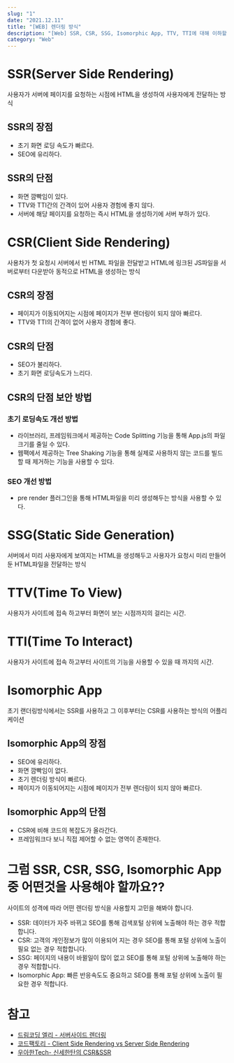 ```yaml
---
slug: "1"
date: "2021.12.11"
title: "[WEB] 렌더링 방식"
description: "[Web] SSR, CSR, SSG, Isomorphic App, TTV, TTI에 대해 이하할 수 있다."
category: "Web"
---
```


# SSR(Server Side Rendering)

사용자가 서버에 페이지를 요청하는 시점에 HTML을 생성하여 사용자에게 전달하는 방식

## SSR의 장점

- 초기 화면 로딩 속도가 빠르다.
- SEO에 유리하다.

## SSR의 단점

- 화면 깜빡임이 있다.
- TTV와 TTI간의 간격이 있어 사용자 경험에 좋지 않다.
- 서버에 해당 페이지를 요청하는 즉시 HTML을 생성하기에 서버 부하가 있다.

# CSR(Client Side Rendering)

사용차가 첫 요청시 서버에서 빈 HTML 파일을 전달받고 HTML에 링크된 JS파일을 서버로부터 다운받아 동적으로 HTML을 생성하는 방식

## CSR의 장점

- 페이지가 이동되어지는 시점에 페이지가 전부 렌더링이 되지 않아 빠르다.
- TTV와 TTI의 간격이 없어 사용자 경험에 좋다.

## CSR의 단점

- SEO가 불리하다.
- 초기 화면 로딩속도가 느리다.

## CSR의 단점 보안 방법

### 초기 로딩속도 개선 방법

- 라이브러리, 프레임워크에서 제공하는 Code Splitting 기능을 통해 App.js의 파일 크기를 줄일 수 있다.
- 웹팩에서 제공하는 Tree Shaking 기능을 통해 실제로 사용하지 않는 코드를 빌드할 때 제거하는 기능을 사용할 수 있다.

### SEO 개선 방법

- pre render 플러그인을 통해 HTML파일을 미리 생성해두는 방식을 사용할 수 있다.

# SSG(Static Side Generation)

서버에서 미리 사용자에게 보여지는 HTML을 생성해두고 사용자가 요청시 미리 만들어 둔 HTML파일을 전달하는 방식

# TTV(Time To View)

사용자가 사이트에 접속 하고부터 화면이 보는 시점까지의 걸리는 시간.

# TTI(Time To Interact)

사용자가 사이트에 접속 하고부터 사이트의 기능을 사용할 수 있을 때 까지의 시간.

# Isomorphic App

초기 랜더링방식에서는 SSR를 사용하고 그 이후부터는 CSR를 사용하는 방식의 어플리케이션

## Isomorphic App의 장점

- SEO에 유리하다.
- 화면 깜빡임이 없다.
- 초기 렌더링 방식이 빠르다.
- 페이지가 이동되어지는 시점에 페이지가 전부 렌더링이 되지 않아 빠르다.

## Isomorphic App의 단점

- CSR에 비해 코드의 복잡도가 올라간다.
- 프레임워크다 보니 직접 제어할 수 없는 영역이 존재한다.

# 그럼 SSR, CSR, SSG, Isomorphic App 중 어떤것을 사용해야 할까요??

사이트의 성격에 따라 어떤 렌더링 방식을 사용할지 고민을 해봐야 합니다.

- SSR: 데이터가 자주 바뀌고 SEO를 통해 검색포털 상위에 노출해야 하는 경우 적합합니다.
- CSR: 고객의 개인정보가 많이 이용되어 지는 경우 SEO를 통해 포털 상위에 노출이 필요 없는 경우 적합합니다.
- SSG: 페이지의 내용이 바뀔일이 많이 없고 SEO를 통해 포털 상위에 노출해야 하는 경우 적합합니다.
- Isomorphic App: 빠른 반응속도도 중요하고 SEO를 통해 포털 상위에 노출이 필요한 경우 적합니다.

# 참고

- [드림코딩 엘리 - 서버사이드 렌더링](https://www.youtube.com/watch?v=iZ9csAfU5Os)
- [코드팩토리 - Client Side Rendering vs Server Side Rendering](https://www.youtube.com/watch?v=5W72UHb-9iI)
- [우아한Tech- 신세한탄의 CSR&SSR](https://www.youtube.com/watch?v=YuqB8D6eCKE)

